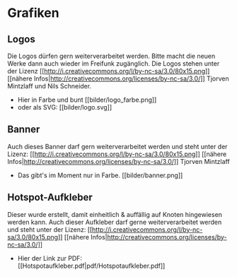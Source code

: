 # Grafiken

## Logos
Die Logos dürfen gern weiterverarbeitet werden. Bitte macht die neuen Werke dann auch wieder im Freifunk zugänglich.
Die Logos stehen unter der Lizenz [[http://i.creativecommons.org/l/by-nc-sa/3.0/80x15.png]] [[nähere Infos|http://creativecommons.org/licenses/by-nc-sa/3.0/]] Tjorven Mintzlaff und Nils Schneider.

* Hier in Farbe und bunt
[[bilder/logo_farbe.png]]
* oder als SVG: [[bilder/logo.svg]]

## Banner
Auch dieses Banner darf gern weiterverarbeitet werden und steht unter der Lizenz: [[http://i.creativecommons.org/l/by-nc-sa/3.0/80x15.png]] [[nähere Infos|http://creativecommons.org/licenses/by-nc-sa/3.0/]] Tjorven Mintzlaff

* Das gibt's im Moment nur in Farbe.
[[bilder/banner.png]]

## Hotspot-Aufkleber
Dieser wurde erstellt, damit einheitlich & auffällig auf Knoten hingewiesen werden kann.
Auch dieser Aufkleber darf gerne weiterverarbeitet werden und steht unter der Lizenz: [[http://i.creativecommons.org/l/by-nc-sa/3.0/80x15.png]] [[nähere Infos|http://creativecommons.org/licenses/by-nc-sa/3.0/]]

* Hier der Link zur PDF:
[[Hotspotaufkleber.pdf|pdf/Hotspotaufkleber.pdf]]
